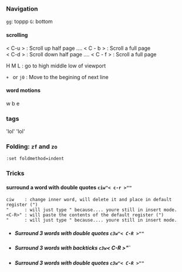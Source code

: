 ### Navigation 
`gg`: toppp
`G`: bottom
#### scrolling

< C-u > : Scroll up half page  .... < C - b > : Scroll a full page<br>
< C-d > : Scroll down half page  .... < C - f > : Scroll a full page<br>

H M L : go to high middle low of viewport

`+ ` or `j0`  : Move to the begining of next line

#### word motions
w b e 

### tags
'lol'
'lol'

### Folding: `zf` and `zo`
`:set foldmethod=indent`



### Tricks
 
#### surround a word with double quotes `ciw"< c-r >""`
```
ciw    : change inner word, will delete it and place in default register (")
"      : will just type " because.... youre still in insert mode.
<C-R>" : will paste the contents of the default register (")
"      : will just type " because.... youre still in insert mode.
```
 - ##### Surround 3 words with double quotes `c3w"< C-R >""`
 - ##### Surround 3 words with backticks  `c3w`< C-R >"`
 - ##### Surround 3 words with double quotes `c3w"< C-R >""`
